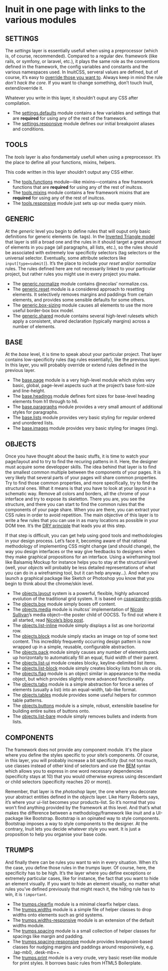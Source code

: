 Inuit in one page with links to the various modules
===================================================

SETTINGS
--------

The *settings* layer is essentially usefull when using a preprocessor (which is, of course, recommended). Compared to a regular dev. framework (like rails, or symfony, or laravel, etc.), it plays the same role as the conventions defined in the framework, the config variables and constants and the various namespaces used. In InuitCSS, serveral values are defined, but of course, it’s easy to [override those you want to](https://github.com/inuitcss/getting-started#modifying-inuitcss). Always keep in mind the rule *don’t hack the core*. If you want to change something, don’t touch Inuit, extend/override it.

Whatever you write in this layer, it shouldn’t ouput any CSS after compilation.

- The [settings.defaults](https://github.com/inuitcss/settings.defaults/blob/master/_settings.defaults.scss) module contains a few variables and settings that are **required** for using any of the rest of the framework.
- The [settings.responsive](https://github.com/inuitcss/settings.responsive/blob/master/_settings.responsive.scss) module defines our initial breakpoint aliases and conditions.

TOOLS
-----

The *tools* layer is also fondamentaly usefull when using a preprocessor. It’s the place to define all your functions, mixins, helpers.

This code written in this layer shouldn’t output any CSS either.

- The [tools.functions](https://github.com/inuitcss/tools.functions/blob/master/_tools.functions.scss) module—like mixins—contains a few framework functions that are **required** for using any of the rest of inuitcss. 
- The [tools.mixins](https://github.com/inuitcss/tools.mixins/blob/master/_tools.mixins.scss) module contains a few framework mixins that are **required** for using any of the rest of inuitcss.
- The [tools.responsive](https://github.com/inuitcss/tools.responsive/blob/master/_tools.responsive.scss) module just sets up our media query mixin.

GENERIC
-------

At the *generic* level you begin to define rules that will ouput only basic definitions for generic elements (ie. tags). In the [Inverted Triangle model](https://www.youtube.com/watch?v=1OKZOV-iLj4) that layer is still a broad one and the rules in it should target a great amount of elements in you page (all paragraphs, all lists, etc.), so the rules should be associated with extremely low specifictiy selectors (tag selectors or the universal selector. Eventually, some attribute selectors like `input[type=submit]`). It’s the place to include your *reset* and/or *normalize* rules. The rules defined here are not necessarily linked to your particular project, but rather rules you might use in every project you make.

- The [generic.normalize](https://github.com/inuitcss/generic.normalize/blob/master/_generic.normalize.scss) module contains @necolas’ normalize.css. 
- The [generic.reset](https://github.com/inuitcss/generic.reset/blob/master/_generic.reset.scss) module is a considered approach to resetting elements. It selectively removes margins and paddings from certain elements, and provides some sensible defaults for some others.
- The [generic.box-sizing](https://github.com/inuitcss/generic.box-sizing/blob/master/_generic.box-sizing.scss) module causes all elements to use the more useful border-box box model.
- The [generic.shared](https://github.com/inuitcss/generic.shared/blob/master/_generic.shared.scss) module contains several high-level rulesets which apply a consistent, shared declaration (typically margins) across a number of elements.

BASE
----

At the *base* level, it is time to speak about your particular project. That layer contains low-specificity rules (tag rules essentially), like the previous layer. In this layer, you will probably override or extend rules defined in the previous layer. 

- The [base.page](https://github.com/inuitcss/base.page/blob/master/_base.page.scss) module is a very high-level module which styles very basic, global, page-level aspects such at the project’s base font-size and line-height.
- The [base.headings](https://github.com/inuitcss/base.headings/blob/master/_base.headings.scss) module defines font sizes for base-level heading elements from h1 through to h6.
- The [base.paragraphs](https://github.com/inuitcss/base.paragraphs/blob/master/_base.paragraphs.scss) module provides a very small amount of additional styles for paragraphs.
- The [base.lists](https://github.com/inuitcss/base.lists/blob/master/_base.lists.scss) module provides very basic styling for regular ordered and unordered lists.
- The [base.images](https://github.com/inuitcss/base.images/blob/master/_base.images.scss) module provides very basic styling for images (img).

OBJECTS
-------

Once you have thought about the basic stuffs, it is time to watch your page/layout and to try to find the recuring pattens in it. Here, the designer must acquire some developper skills. The idea behind that layer is to find the smallest common multiple between the components of your pages. It is very likely that several parts of your pages will share common properties. Try to find those common properties, and more specifically, try to find the structural ones. What it means is that you have to look at your layout in a schematic way. Remove all colors and borders, all the chrome of your interface and try to expose its skeletton. There you are, you see the structure, and there you can start to find the common rules that the components of your page share. When you are there, you can extract your CSS rules in order to avoid repetition. The main objective of this layer is to write a few rules that you can use in as many locations as possible in your DOM tree. It’s the [DRY principle](http://en.wikipedia.org/wiki/Don't_repeat_yourself) that leads you at this step.

If that step is difficult, you can get help using good tools and methodologies in your design process. Let’s face it, becoming aware of that rational methodology of implementing CSS might change (and should change), the way you design interfaces or the way give feedbacks to designers when they make graphical propositions for an interface.  Using a wireframing tool like Balsamiq Mockup for instance helps you to stay at the structural level (well, your *objects* will probably be less detailed representations of what you can do in a wireframing tool, but it can help anyway…). And when you launch a graphical package like Sketch or Photoshop you know that you begin to think about the chrome/skin level.

- The [objects.layout](https://github.com/inuitcss/objects.layout/blob/master/_objects.layout.scss) system is a powerful, flexible, highly advanced evolution of the traditional grid system. It is based on [csswizardry-grids](http://csswizardry.com/csswizardry-grids/).
- The [objects.box](https://github.com/inuitcss/objects.box/blob/master/_objects.box.scss) module simply boxes off content.
- The [objects.media](https://github.com/inuitcss/objects.media/blob/master/_objects.media.scss) module is inuitcss’ implementation of [Nicole Sullivan](https://twitter.com/stubbornella)’s media object—the poster child of OOCSS. To find out where it all started, read [Nicole’s blog post](http://www.stubbornella.org/content/2010/06/25/the-media-object-saves-hundreds-of-lines-of-code/).
- The [objects.list-inline](https://github.com/inuitcss/objects.list-inline/blob/master/_objects.list-inline.scss) module simply displays a list as one horizontal row.
- The [objects.block](https://github.com/inuitcss/objects.block/blob/master/_objects.block.scss) module simply stacks an image on top of some text content. This incredibly frequently occurring design pattern is now wrapped up in a simple, reusable, configurable abstraction.
- The [objects.pack](https://github.com/inuitcss/objects.pack/blob/master/_objects.pack.scss) module simply causes any number of elements pack up horizontally to automatically fill an equal, fluid width of their parent.
- The [objects.list-ui](https://github.com/inuitcss/objects.list-ui/blob/master/_objects.list-ui.scss) module creates blocky, keyline-delimited list items.
- The [objects.list-block](https://github.com/inuitcss/objects.list-block/blob/master/_objects.list-block.scss) module simply creates blocky lists from uls or ols.
- The [objects.flag](https://github.com/inuitcss/objects.flag/blob/master/_objects.flag.scss) module is an object similar in appearance to the media object, but which provides slightly more advanced functionality.
- The [objects.tabs](https://github.com/inuitcss/objects.tabs/blob/master/_objects.tabs.scss) module is a simple abstraction for force a series of elements (usually a list) into an equal-width, tab-like format.
- The [objects.tables](https://github.com/inuitcss/objects.tables/blob/master/_objects.tables.scss) module provides some useful helpers for common table patterns.
- The [objects.buttons](https://github.com/inuitcss/objects.buttons/blob/master/_objects.buttons.scss) module is a simple, robust, extensible baseline for building entire suites of buttons onto.
- The [objects.list-bare](https://github.com/inuitcss/objects.list-bare/blob/master/_objects.list-bare.scss) module simply removes bullets and indents from lists.

COMPONENTS
----------

The framework does not provide any component module. It's the place where you define the styles specific to your site’s components. Of course, in this layer, you will probably increase a bit specificity (but not too much, use classes instead of other kind of selectors and use the [BEM](http://bem.info/method/definitions/) syntax which allows you to express in one word necessary dependencies (specificity stays at 10) that you would otherwise express using descendant or child selectors (specificity reaches 20 or more)). 

Remember, that layer is the *photoshop* layer, the one where you decorate your abstract entities defined in the *objects* layer. Like Harry Roberts says, it’s where your ui-list becomes your products-list. So it’s normal that you won’t find anything provided by the framework at this level. And that’s what makes the difference between a methodology/framework like inuit and a UI-package like Bootstrap. Bootstrap is an opinated way to style components. Bootstrap imposes a way to style components to the designer. At the contrary, Inuit lets you decide whatever style you want. It is just a proposition to help you organise your base code.  

TRUMPS
------

And finally there can be rules you want to win in every situation. When it’s the case, you define those rules in the *trumps* layer. Of course, here, the specificity has to be high. It’s the layer where you define exceptions or extremely particular cases, like for instance, the fact that you want to hide an element visually. If you want to hide an element visually, no matter what rules you’ve defined previously that might reach it, the hiding rule has to win, it is `!important`.

- The [trumps.clearfix](https://github.com/inuitcss/trumps.clearfix/blob/master/_trumps.clearfix.scss) module is a minimal clearfix helper class.
- The [trumps.widths](https://github.com/inuitcss/trumps.widths/blob/master/_trumps.widths.scss) module is a simple file of helper classes to drop widths onto elements such as grid systems.
- The [trumps.widths-responsive](https://github.com/inuitcss/trumps.widths-responsive/blob/master/_trumps.widths-responsive.scss) module is an extension of the default widths module. 
- The [trumps.spacing](https://github.com/inuitcss/trumps.spacing/blob/master/_trumps.spacing.scss) module is a small collection of helper classes for spacings like margin and padding.
- The [trumps.spacing-responsive](https://github.com/inuitcss/trumps.spacing-responsive/blob/master/_trumps.spacing-responsive.scss) module provides breakpoint-based classes for nudging margins and paddings around responsively, e.g. .lap-mb0, .desk-mb++.
- The [trumps.print](https://github.com/inuitcss/trumps.print/blob/master/_trumps.print.scss) module is a very crude, very basic reset-like module for print styles. It borrows basic rules from HTML5 Boilerplate.
